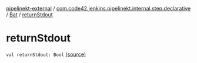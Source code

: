 [pipelinekt-external](../../index.md) / [com.code42.jenkins.pipelinekt.internal.step.declarative](../index.md) / [Bat](index.md) / [returnStdout](./return-stdout.md)

# returnStdout

`val returnStdout: Bool` [(source)](https://github.com/code42/pipelinekt/tree/master/internal/src/main/kotlin/com/code42/jenkins/pipelinekt/internal/step/declarative/Bat.kt#L15)